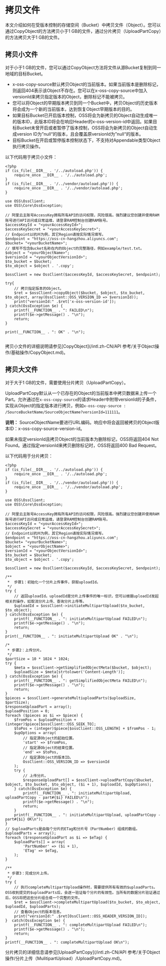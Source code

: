 # 拷贝文件

本文介绍如何在受版本控制的存储空间（Bucket）中拷贝文件（Object）。您可以通过CopyObject的方法拷贝小于1 GB的文件，通过分片拷贝（UploadPartCopy）的方法拷贝大于1 GB的文件。

## 拷贝小文件

对于小于1 GB的文件，您可以通过CopyObject方法将文件从源Bucket复制到同一地域的目标Bucket。

-   x-oss-copy-source默认拷贝Object的当前版本。如果当前版本是删除标记，则返回404表示该Object不存在。您可以在x-oss-copy-source中加入versionId来拷贝指定版本的Object，删除标记不能被拷贝。
-   您可以将Object的早期版本拷贝到同一个Bucket中，拷贝Object的历史版本将会成为一个新的当前版本，达到恢复Object早期版本的目的。
-   如果目标Bucket已开启版本控制，OSS将会为新拷贝的Object自动生成唯一的版本ID，此版本ID将会在响应Header的x-oss-version-id中返回。如果目标Bucket未曾开启或者暂停了版本控制，OSS将会为新拷贝的Object自动生成version ID为”null“的版本，且会覆盖原versionId为”null“的版本。
-   目标Bucket在开启或暂停版本控制状态下，不支持对Appendable类型Object执行拷贝操作。

以下代码用于拷贝小文件：

```
<?php
if (is_file(__DIR__ . '/../autoload.php')) {
    require_once __DIR__ . '/../autoload.php';
}
if (is_file(__DIR__ . '/../vendor/autoload.php')) {
    require_once __DIR__ . '/../vendor/autoload.php';
}

use OSS\OssClient;
use OSS\Core\OssException;

// 阿里云主账号AccessKey拥有所有API的访问权限，风险很高。强烈建议您创建并使用RAM账号进行API访问或日常运维，请登录RAM控制台创建RAM账号。
$accessKeyId = "<yourAccessKeyId>";
$accessKeySecret = "<yourAccessKeySecret>";
// Endpoint以杭州为例，其它Region请按实际情况填写。
$endpoint = "https://oss-cn-hangzhou.aliyuncs.com";
$bucket= "<yourBucketName>";
// 填写不包含Bucket名称在内的Object的完整路径，例如example/test.txt。
$object = "<yourObjectName>";
$versionId = "<yourObjectVersionId>";
$to_bucket = $bucket;
$to_object = $object . '.copy';

$ossClient = new OssClient($accessKeyId, $accessKeySecret, $endpoint);

try{
    // 拷贝指定版本的Object。
    $ret = $ossClient->copyObject($bucket, $object, $to_bucket, $to_object, array(OssClient::OSS_VERSION_ID => $versionId));
    print("versionId:" .$ret['x-oss-version-id']);
} catch(OssException $e) {
    printf(__FUNCTION__ . ": FAILED\n");
    printf($e->getMessage() . "\n");
    return;
}

print(__FUNCTION__ . ": OK" . "\n");    
            
```

拷贝小文件的详细说明请参见[CopyObject](/intl.zh-CN/API 参考/关于Object操作/基础操作/CopyObject.md)。

## 拷贝大文件

对于大于1 GB的文件，需要使用分片拷贝（UploadPartCopy）。

UploadPartCopy默认从一个已存在的Object的当前版本中拷贝数据来上传一个Part。允许通过在`x-oss-copy-source`的请求Header中附带versionId的子条件，实现从Object的指定版本进行拷贝，例如`x-oss-copy-source : /SourceBucketName/SourceObjectName?versionId=111111`。

**说明：** SourceObjectName要进行URL编码。响应中将会返回被拷贝的Object版本ID：x-oss-copy-source-version-id。

如果未指定versionId且拷贝Object的当前版本为删除标记，OSS将返回404 Not Found。通过指定versionId来拷贝删除标记时，OSS将返回400 Bad Request。

以下代码用于分片拷贝：

```
<?php
if (is_file(__DIR__ . '/../autoload.php')) {
    require_once __DIR__ . '/../autoload.php';
}
if (is_file(__DIR__ . '/../vendor/autoload.php')) {
    require_once __DIR__ . '/../vendor/autoload.php';
}

use OSS\OssClient;
use OSS\Core\OssException;

// 阿里云主账号AccessKey拥有所有API的访问权限，风险很高。强烈建议您创建并使用RAM账号进行API访问或日常运维，请登录RAM控制台创建RAM账号。
$accessKeyId = "<yourAccessKeyId>";
$accessKeySecret = "<yourAccessKeySecret>";
// Endpoint以杭州为例，其它Region请按实际情况填写。
$endpoint = "https://oss-cn-hangzhou.aliyuncs.com";
$bucket= "<yourBucketName>";
$object = "<yourObjectName>";
$versionId = "<yourObjectVersionId>";
$to_bucket = $bucket;
$to_object = $object . '.copy';

$ossClient = new OssClient($accessKeyId, $accessKeySecret, $endpoint);

/**
 *  步骤1：初始化一个分片上传事件，获取uploadId。
 */
try {
    // 返回uploadId。uploadId是分片上传事件的唯一标识，您可以根据uploadId发起相关的操作，如取消分片上传、查询分片上传等。
    $uploadId = $ossClient->initiateMultipartUpload($to_bucket, $to_object);
} catch(OssException $e) {
    printf(__FUNCTION__ . ": initiateMultipartUpload FAILED\n");
    printf($e->getMessage() . "\n");
    return;
}
print(__FUNCTION__ . ": initiateMultipartUpload OK" . "\n");

/*
 * 步骤2：上传分片。
 */
$partSize = 10 * 1024 * 1024;
try {
    $meta = $ossClient->getSimplifiedObjectMeta($bucket, $object);
    $uploadSize = $meta[strtolower('Content-Length')];
} catch(OssException $e) {
    printf(__FUNCTION__ . ": getSimplifiedObjectMeta FAILED\n");
    printf($e->getMessage() . "\n");
    return;
}
$pieces = $ossClient->generateMultiuploadParts($uploadSize, $partSize);
$responseUploadPart = array();
$uploadPosition = 0;
foreach ($pieces as $i => $piece) {
    $fromPos = $uploadPosition + (integer)$piece[$ossClient::OSS_SEEK_TO];
    $toPos = (integer)$piece[$ossClient::OSS_LENGTH] + $fromPos - 1;
    $upOptions = array(
        // 指定源Object的起始位置。
        'start' => $fromPos,
        // 指定源Object的结束位置。
        'end' => $toPos,
        // 指定源Object的版本ID。
        OssClient::OSS_VERSION_ID => $versionId
    );
    try {
        // 上传分片。
        $responseUploadPart[] = $ossClient->uploadPartCopy($bucket, $object, $to_bucket, $to_object, ($i + 1), $uploadId, $upOptions);
    } catch(OssException $e) {
        printf(__FUNCTION__ . ": initiateMultipartUpload, uploadPartCopy - part#{$i} FAILED\n");
        printf($e->getMessage() . "\n");
        return;
    }
    printf(__FUNCTION__ . ": initiateMultipartUpload, uploadPartCopy - part#{$i} OK\n");
}
// $uploadParts是由每个分片的ETag和分片号（PartNumber）组成的数组。
$uploadParts = array();
foreach ($responseUploadPart as $i => $eTag) {
    $uploadParts[] = array(
        'PartNumber' => ($i + 1),
        'ETag' => $eTag,
    );
}

/**
 * 步骤3：完成分片上传。
 */
try {
    // 执行completeMultipartUpload操作时，需要提供所有有效的$uploadParts。OSS收到提交的$uploadParts后，会逐一验证每个分片的有效性。当所有的数据分片验证通过后，OSS将把这些分片组合成一个完整的文件。
    $ret = $ossClient->completeMultipartUpload($to_bucket, $to_object, $uploadId, $uploadParts);
    // 查看Object的版本信息。
    print("versionId:" .$ret[OssClient::OSS_HEADER_VERSION_ID]);
}  catch(OssException $e) {
    printf(__FUNCTION__ . ": completeMultipartUpload FAILED\n");
    printf($e->getMessage() . "\n");
    return;
}
printf(__FUNCTION__ . ": completeMultipartUpload OK\n");     
```

分片拷贝的详细信息请参见[UploadPartCopy](/intl.zh-CN/API 参考/关于Object操作/分片上传（MulitipartUpload）/UploadPartCopy.md)。

